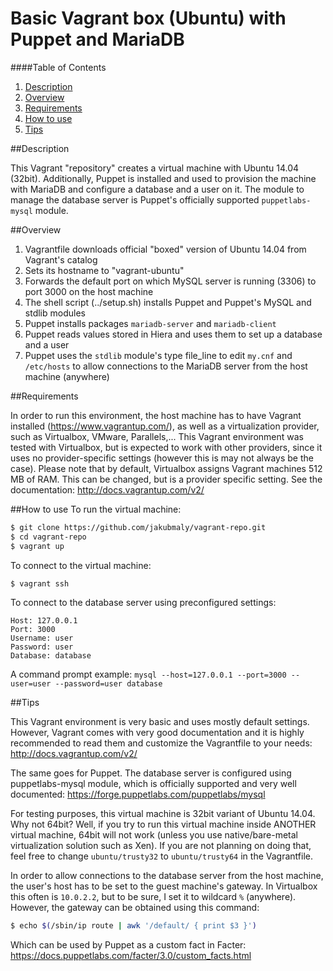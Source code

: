 # Basic Vagrant box (Ubuntu) with Puppet and MariaDB

####Table of Contents

1. [Description](#description)
2. [Overview](#overview)
3. [Requirements](#requirements)
4. [How to use](#how-to-use)
5. [Tips](#Tips)

##Description

This Vagrant "repository" creates a virtual machine with Ubuntu 14.04 (32bit). Additionally, Puppet is installed and used to provision the machine with MariaDB and configure a database and a user on it. The module to manage the database server is Puppet's officially supported `puppetlabs-mysql` module.

##Overview

1. Vagrantfile downloads official "boxed" version of Ubuntu 14.04 from Vagrant's catalog
2. Sets its hostname to "vagrant-ubuntu"
3. Forwards the default port on which MySQL server is running (3306) to port 3000 on the host machine
4. The shell script (../setup.sh) installs Puppet and Puppet's MySQL and stdlib modules
5. Puppet installs packages `mariadb-server` and `mariadb-client`
6. Puppet reads values stored in Hiera and uses them to set up a database and a user
7. Puppet uses the `stdlib` module's type file_line to edit `my.cnf` and `/etc/hosts` to allow connections to the MariaDB server from the host machine (anywhere)

##Requirements

In order to run this environment, the host machine has to have Vagrant installed (https://www.vagrantup.com/), as well as a virtualization provider, such as Virtualbox, VMware, Parallels,...
This Vagrant environment was tested with Virtualbox, but is expected to work with other providers, since it uses no provider-specific settings (however this is may not always be the case). Please note that by default, Virtualbox assigns Vagrant machines 512 MB of RAM. This can be changed, but is a provider specific setting. See the documentation: http://docs.vagrantup.com/v2/

##How to use
To run the virtual machine:

```bash
$ git clone https://github.com/jakubmaly/vagrant-repo.git
$ cd vagrant-repo
$ vagrant up
```

To connect to the virtual machine:

```bash
$ vagrant ssh
```


To connect to the database server using preconfigured settings:

~~~
Host: 127.0.0.1
Port: 3000
Username: user
Password: user
Database: database
~~~

A command prompt example: `mysql --host=127.0.0.1 --port=3000 --user=user --password=user database`

##Tips

This Vagrant environment is very basic and uses mostly default settings. However, Vagrant comes with very good documentation and it is highly recommended to read them and customize the Vagrantfile to your needs: http://docs.vagrantup.com/v2/

The same goes for Puppet. The database server is configured using puppetlabs-mysql module, which is officially supported and very well documented: https://forge.puppetlabs.com/puppetlabs/mysql

For testing purposes, this virtual machine is 32bit variant of Ubuntu 14.04. Why not 64bit? Well, if you try to run this virtual machine inside ANOTHER virtual machine, 64bit will not work (unless you use native/bare-metal virtualization solution such as Xen). If you are not planning on doing that, feel free to change `ubuntu/trusty32` to `ubuntu/trusty64` in the Vagrantfile.

In order to allow connections to the database server from the host machine, the user's host has to be set to the guest machine's gateway. In Virtualbox this often is `10.0.2.2`, but to be sure, I set it to wildcard `%` (anywhere). However, the gateway can be obtained using this command: 

```bash
$ echo $(/sbin/ip route | awk '/default/ { print $3 }')
```
Which can be used by Puppet as a custom fact in Facter: https://docs.puppetlabs.com/facter/3.0/custom_facts.html